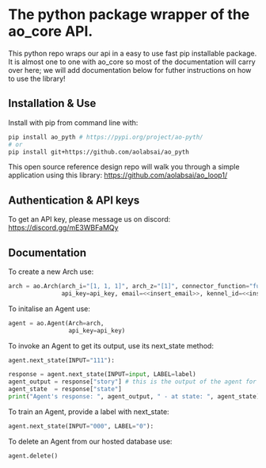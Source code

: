 # The python package wrapper of the ao_core API.

This python repo wraps our api in a easy to use fast pip installable package. It is almost one to one with ao_core so most of the documentation will carry over here; we will add documentation below for futher instructions on how to use the library!

## Installation & Use

Install with pip from command line with:
```bash
pip install ao_pyth # https://pypi.org/project/ao-pyth/
# or
pip install git+https://github.com/aolabsai/ao_pyth
```

This open source reference design repo will walk you through a simple application using this library: https://github.com/aolabsai/ao_loop1/


## Authentication & API keys
To get an API key, please message us on discord: https://discord.gg/mE3WBFaMQy


## Documentation

To create a new Arch use:
```python
arch = ao.Arch(arch_i="[1, 1, 1]", arch_z="[1]", connector_function="full_conn",
               api_key=api_key, email=<<insert_email>>, kennel_id=<<insert_unique_ID>>)
```

To initalise an Agent use:
```python
agent = ao.Agent(Arch=arch, 
                 api_key=api_key)
```

To invoke an Agent to get its output, use its next_state method:
```python
agent.next_state(INPUT="111"):

response = agent.next_state(INPUT=input, LABEL=label)
agent_output = response["story"] # this is the output of the agent for use in your application
agent_state  = response["state"]
print("Agent's response: ", agent_output, " - at state: ", agent_state)
```

To train an Agent, provide a label with next_state:
```python
agent.next_state(INPUT="000", LABEL="0"):
```

To delete an Agent from our hosted database use:
```python
agent.delete()
```
